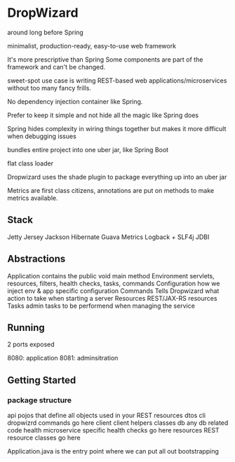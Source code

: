 # DropWizard

around long before Spring

minimalist, production-ready, easy-to-use web framework

It's more prescriptive than Spring
Some components are part of the framework and can't be changed.

sweet-spot use case is writing REST-based web applications/microservices without too many fancy frills.

No dependency injection container like Spring.

Prefer to keep it simple and not hide all the magic like Spring does

Spring hides complexity in wiring things together but makes it more difficult when debugging issues

bundles entire project into one uber jar, like Spring Boot

flat class loader

Dropwizard uses the shade plugin to package everything up into an uber jar

Metrics are first class citizens, annotations are put on methods to make metrics available.

## Stack

Jetty
Jersey
Jackson
Hibernate
Guava
Metrics
Logback + SLF4j
JDBI

## Abstractions

Application
	contains the public void main method
Environment
	servlets, resources, filters, health checks, tasks, commands
Configuration
	how we inject env & app specific configuration
Commands
	Tells Dropwizard what action to take when starting a server
Resources
	REST/JAX-RS resources
Tasks
	admin tasks to be performend when managing the service


## Running

2 ports exposed

8080: application
8081: adminsitration

## Getting Started

### package structure

api
	pojos that define all objects used in your REST resources 
	dtos
cli
	dropwizrd commands go here
client
	client helpers classes
db
	any db related code
health
	microservice specific health checks go here
resources
	REST resource classes go here


Application.java is the entry point where we can put all out bootstrapping